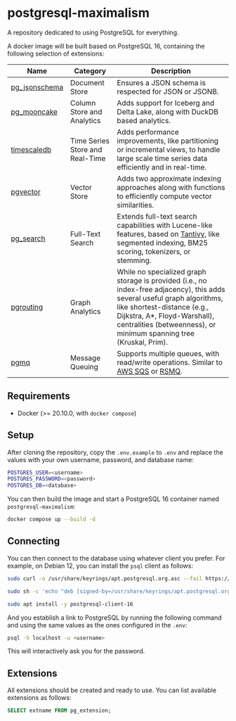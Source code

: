 # postgresql-maximalism

A repository dedicated to using PostgreSQL for everything.

A docker image will be built based on PostgreSQL 16, containing the following selection of extensions:

| Name | Category | Description |
|------|----------|-------------|
| [pg_jsonschema](https://github.com/supabase/pg_jsonschema) | Document Store | Ensures a JSON schema is respected for JSON or JSONB. |
| [pg_mooncake](https://github.com/Mooncake-Labs/pg_mooncake) | Column Store and Analytics | Adds support for Iceberg and Delta Lake, along with DuckDB based analytics. |
| [timescaledb](https://github.com/timescale/timescaledb) | Time Series Store and Real-Time | Adds performance improvements, like partitioning or incremental views, to handle large scale time series data efficiently and in real-time. |
| [pgvector](https://github.com/pgvector/pgvector) | Vector Store | Adds two approximate indexing approaches along with functions to efficiently compute vector similarities. |
| [pg_search](https://github.com/paradedb/paradedb) | Full-Text Search | Extends full-text search capabilities with Lucene-like features, based on [Tantivy](https://github.com/quickwit-oss/tantivy), like segmented indexing, BM25 scoring, tokenizers, or stemming. |
| [pgrouting](https://github.com/pgRouting/pgrouting) | Graph Analytics | While no specialized graph storage is provided (i.e., no index-free adjacency), this adds several useful graph algorithms, like shortest-distance (e.g., Dijkstra, A*, Floyd-Warshall), centralities (betweenness), or minimum spanning tree (Kruskal, Prim). |
| [pgmq](https://github.com/tembo-io/pgmq) | Message Queuing | Supports multiple queues, with read/write operations. Similar to [AWS SQS](https://aws.amazon.com/sqs/) or [RSMQ](https://github.com/smrchy/rsmq). |

## Requirements

- Docker (>= 20.10.0, with `docker compose`)

## Setup

After cloning the repository, copy the `.env.example` to `.env` and replace the values with your own username, password, and database name:

```bash
POSTGRES_USER=<username>
POSTGRES_PASSWORD=<password>
POSTGRES_DB=<database>
```

You can then build the image and start a PostgreSQL 16 container named `postgresql-maximalism`:

```bash
docker compose up --build -d
```

## Connecting

You can then connect to the database using whatever client you prefer. For example, on Debian 12, you can install the `psql` client as follows:

```bash
sudo curl -o /usr/share/keyrings/apt.postgresql.org.asc --fail https://www.postgresql.org/media/keys/ACCC4CF8.asc

sudo sh -c 'echo "deb [signed-by=/usr/share/keyrings/apt.postgresql.org.asc] https://apt.postgresql.org/pub/repos/apt $(lsb_release -cs)-pgdg main" > /etc/apt/sources.list.d/pgdg.list'

sudo apt install -y postgresql-client-16
```

And you establish a link to PostgreSQL by running the following command and using the same values as the ones configured in the `.env`:

```bash
psql -h localhost -u <username>
```

This will interactively ask you for the password.

## Extensions

All extensions should be created and ready to use. You can list available extensions as follows:

```sql
SELECT extname FROM pg_extension;
```
